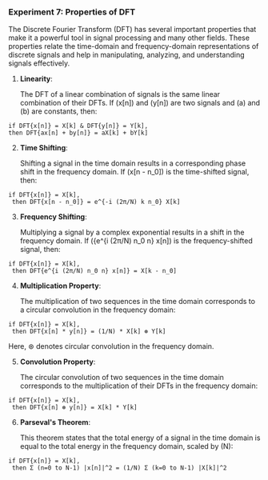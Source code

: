 ### Experiment 7: Properties of DFT

The Discrete Fourier Transform (DFT) has several important properties that make it a powerful tool in signal processing and many other fields. These properties relate the time-domain and frequency-domain representations of discrete signals and help in manipulating, analyzing, and understanding signals effectively.


1. **Linearity**:
   
   The DFT of a linear combination of signals is the same linear combination of their DFTs. If \(x[n]\) and \(y[n]\) are two signals and \(a\) and \(b\) are constants, then:
   
 ```
if DFT{x[n]} = X[k] & DFT{y[n]} = Y[k],
 then DFT{ax[n] + by[n]} = aX[k] + bY[k]
```

2. **Time Shifting**:
   
   Shifting a signal in the time domain results in a corresponding phase shift in the frequency domain. If \(x[n - n_0]\) is the time-shifted signal, then:
   
```
if DFT{x[n]} = X[k],
 then DFT{x[n - n_0]} = e^{-i (2π/N) k n_0} X[k]
```

3. **Frequency Shifting**:
   
   Multiplying a signal by a complex exponential results in a shift in the frequency domain. If \({e^{i (2π/N) n_0 n} x[n]\) is the frequency-shifted signal, then:
   
```
if DFT{x[n]} = X[k],
 then DFT{e^{i (2π/N) n_0 n} x[n]} = X[k - n_0]
```

4. **Multiplication Property**:
   
   The multiplication of two sequences in the time domain corresponds to a circular convolution in the frequency domain:
```
if DFT{x[n]} = X[k],
 then DFT{x[n] * y[n]} = (1/N) * X[k] ⊛ Y[k]

```
  Here, ⊛ denotes circular convolution in the frequency domain.

5. **Convolution Property**:
   
   The circular convolution of two sequences in the time domain corresponds to the multiplication of their DFTs in the frequency domain:
   
```
if DFT{x[n]} = X[k],
 then DFT{x[n] ⊛ y[n]} = X[k] * Y[k]
```

6. **Parseval's Theorem**:
   
   This theorem states that the total energy of a signal in the time domain is equal to the total energy in the frequency domain, scaled by \(N\):
   
 ```
if DFT{x[n]} = X[k],
  then Σ (n=0 to N-1) |x[n]|^2 = (1/N) Σ (k=0 to N-1) |X[k]|^2
```
